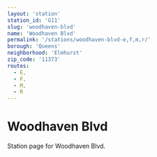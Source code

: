 ```yaml
---
layout: 'station'
station_id: 'G11'
slug: 'woodhaven-blvd'
name: 'Woodhaven Blvd'
permalink: '/stations/woodhaven-blvd-e,f,m,r/'
borough: 'Queens'
neighborhood: 'Elmhurst'
zip_code: '11373'
routes:
  - E,
  - F,
  - M,
  - R
---
```

# Woodhaven Blvd

Station page for Woodhaven Blvd.
